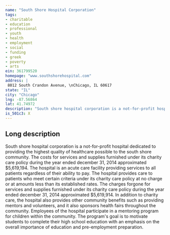 ```yaml
---
name: "South Shore Hospital Corporation"
tags:
- charitable
- education
- professional
- youth
- health
- employment
- social
- funding
- greek
- poverty
- arts
ein: 361799520
homepage: "www.southshorehospital.com"
address: |
 8012 South Crandon Avenue, \nChicago, IL 60617
state: "IL"
city: "Chicago"
lng: -87.56864
lat: 41.74972
description: "South shore hospital corporation is a not-for-profit hospital dedicated to providing the highest quality of healthcare possible to the south shore community. The charges forgone for services furnished under its charity care policy during the year ended december 31, 2014 approximated $5,619,914. "
is_501c3: X
---
```


## Long description

South shore hospital corporation is a not-for-profit hospital dedicated to providing the highest quality of healthcare possible to the south shore community. The costs for services and supplies furnished under its charity care policy during the year ended december 31, 2014 approximated $5,619,194. The hospital is an acute care facility providing services to all patients regardless of their ability to pay. The hospital provides care to patients who meet certain criteria under its charity care policy at no charge or at amounts less than its established rates. The charges forgone for services and supplies furnished under its charity care policy during the year ended december 31, 2014 approximated $5,619,914. In addition to charity care, the hospital also provides other community benefits such as providing mentors and volunteers, and it also sponsors health fairs throughout the community. Employees of the hospital participate in a mentoring program for children within the community. The program's goal is to motivate students to complete their high school education with an emphasis on the overall importance of education and pre-employment preparation. 
